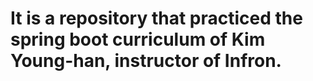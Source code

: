 # It is a repository that practiced the spring boot curriculum of Kim Young-han, instructor of Infron.
